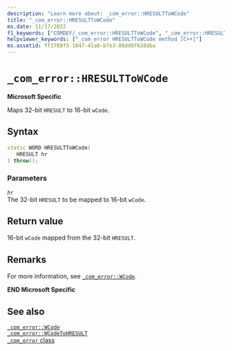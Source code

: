 ```yaml
---
description: "Learn more about: _com_error::HRESULTToWCode"
title: "_com_error::HRESULTToWCode"
ms.date: 11/17/2022
f1_keywords: ["COMDEF/_com_error::HRESULTToWCode", "_com_error::HRESULTToWCode"]
helpviewer_keywords: ["_com_error HRESULTToWCode method [C++]"]
ms.assetid: ff3789f5-1047-41a0-b7e3-86dd8f638dba
---
```

# `_com_error::HRESULTToWCode`

**Microsoft Specific**

Maps 32-bit `HRESULT` to 16-bit `wCode`.

## Syntax

```cpp
static WORD HRESULTToWCode(
   HRESULT hr
) throw();
```

### Parameters

*`hr`*\
The 32-bit `HRESULT` to be mapped to 16-bit `wCode`.

## Return value

16-bit `wCode` mapped from the 32-bit `HRESULT`.

## Remarks

For more information, see [`_com_error::WCode`](../cpp/com-error-wcode.md).

**END Microsoft Specific**

## See also

[`_com_error::WCode`](../cpp/com-error-wcode.md)\
[`_com_error::WCodeToHRESULT`](../cpp/com-error-wcodetohresult.md)\
[`_com_error` class](../cpp/com-error-class.md)

